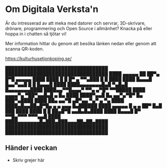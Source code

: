 # Om Digitala Verksta'n
Är du intresserad av att meka med datorer och servrar, 3D-skrivare, drönare, programmering och Open Source i allmänhet?
Knacka på eller hoppa in i chatten så tjötar vi!

Mer information hittar du genom att besöka länken nedan eller genom att scanna QR-koden.

https://kulturhusetjonkoping.se/

█████████████████████████████████
█████████████████████████████████
████ ▄▄▄▄▄ ██ ██▀▄ █▀█ ▄▄▄▄▄ ████
████ █   █ █▀ ▄ ▀▀▄███ █   █ ████
████ █▄▄▄█ █▄▄▀▄▄█ █ █ █▄▄▄█ ████
████▄▄▄▄▄▄▄█▄█ ▀▄█▄█ █▄▄▄▄▄▄▄████
████▄▄▀▀█▄▄▄▀ ▀▀▄   ▄▀█▀  ▀▀█████
████ ▄▄▄▄▀▄ ▀██▀▄▄█▄█  ▄  █▄ ████
████▀▄▄█ █▄  ▄▄▀▄▀█▀ █▄ ███▀▄████
████ ██▄ ▄▄▀█ ▄█▀▄▄ ▀▄▀ ▄ ▀▄ ████
████▄█▄▄██▄█▀█▄ ▄ ▄  ▄▄▄ █▄██████
████ ▄▄▄▄▄ █ ▄ ▄ ██▀ █▄█ ███ ████
████ █   █ ██▄█▀█      ▄▄█▄█▄████
████ █▄▄▄█ █▀ ▀▀█▄▀▀▀ ▀▀▀▄▄█ ████
████▄▄▄▄▄▄▄█▄███▄███▄▄▄██▄██▄████
█████████████████████████████████
█████████████████████████████████

## Händer i veckan
*  Skriv grejer här
